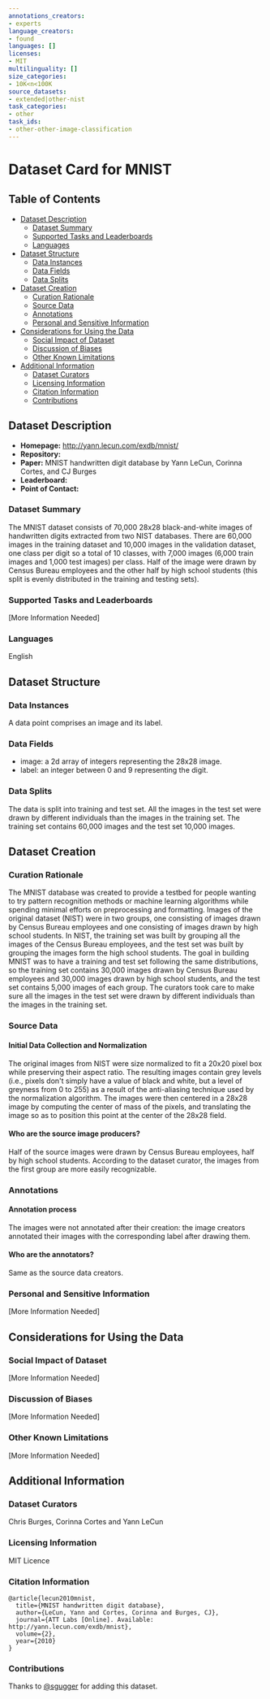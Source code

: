```yaml
---
annotations_creators:
- experts
language_creators:
- found
languages: []
licenses:
- MIT
multilinguality: []
size_categories:
- 10K<n<100K
source_datasets:
- extended|other-nist
task_categories:
- other
task_ids:
- other-other-image-classification
---
```


# Dataset Card for MNIST

## Table of Contents
- [Dataset Description](#dataset-description)
  - [Dataset Summary](#dataset-summary)
  - [Supported Tasks and Leaderboards](#supported-tasks-and-leaderboards)
  - [Languages](#languages)
- [Dataset Structure](#dataset-structure)
  - [Data Instances](#data-instances)
  - [Data Fields](#data-fields)
  - [Data Splits](#data-splits)
- [Dataset Creation](#dataset-creation)
  - [Curation Rationale](#curation-rationale)
  - [Source Data](#source-data)
  - [Annotations](#annotations)
  - [Personal and Sensitive Information](#personal-and-sensitive-information)
- [Considerations for Using the Data](#considerations-for-using-the-data)
  - [Social Impact of Dataset](#social-impact-of-dataset)
  - [Discussion of Biases](#discussion-of-biases)
  - [Other Known Limitations](#other-known-limitations)
- [Additional Information](#additional-information)
  - [Dataset Curators](#dataset-curators)
  - [Licensing Information](#licensing-information)
  - [Citation Information](#citation-information)
  - [Contributions](#contributions)

## Dataset Description

- **Homepage:** http://yann.lecun.com/exdb/mnist/
- **Repository:** 
- **Paper:** MNIST handwritten digit database by Yann LeCun, Corinna Cortes, and CJ Burges
- **Leaderboard:**
- **Point of Contact:**

### Dataset Summary

The MNIST dataset consists of 70,000 28x28 black-and-white images of handwritten digits extracted from two NIST databases. There are 60,000 images in the training dataset and 10,000 images in the validation dataset, one class per digit so a total of 10 classes, with 7,000 images (6,000 train images and 1,000 test images) per class.
Half of the image were drawn by Census Bureau employees and the other half by high school students (this split is evenly distributed in the training and testing sets).

### Supported Tasks and Leaderboards

[More Information Needed]

### Languages

English

## Dataset Structure

### Data Instances

A data point comprises an image and its label.

### Data Fields

- image: a 2d array of integers representing the 28x28 image.
- label: an integer between 0 and 9 representing the digit.

### Data Splits

The data is split into training and test set. All the images in the test set were drawn by different individuals than the images in the training set. The training set contains 60,000 images and the test set 10,000 images. 

## Dataset Creation

### Curation Rationale

The MNIST database was created to provide a testbed for people wanting to try pattern recognition methods or machine learning algorithms while spending minimal efforts on preprocessing and formatting. Images of the original dataset (NIST) were  in two groups, one consisting of images drawn by Census Bureau employees and one consisting of images drawn by high school students. In NIST, the training set was built by grouping all the images of the Census Bureau employees, and the test set was built by grouping the images form the high school students.
The goal in building MNIST was to have a training and test set following the same distributions, so the training set contains 30,000 images drawn by Census Bureau employees and 30,000 images drawn by high school students, and the test set contains 5,000 images of each group. The curators took care to make sure all the images in the test set were drawn by different individuals than the images in the training set. 

### Source Data

#### Initial Data Collection and Normalization

The original images from NIST were size normalized to fit a 20x20 pixel box while preserving their aspect ratio. The resulting images contain grey levels (i.e., pixels don't simply have a value of black and white, but a level of greyness from 0 to 255) as a result of the anti-aliasing technique used by the normalization algorithm. The images were then centered in a 28x28 image by computing the center of mass of the pixels, and translating the image so as to position this point at the center of the 28x28 field.

#### Who are the source image producers?

Half of the source images were drawn by Census Bureau employees, half by high school students. According to the dataset curator, the images from the first group are more easily recognizable.

### Annotations

#### Annotation process

The images were not annotated after their creation: the image creators annotated their images with the corresponding label after drawing them.

#### Who are the annotators?

Same as the source data creators.

### Personal and Sensitive Information

[More Information Needed]

## Considerations for Using the Data

### Social Impact of Dataset

[More Information Needed]

### Discussion of Biases

[More Information Needed]

### Other Known Limitations

[More Information Needed]

## Additional Information

### Dataset Curators

Chris Burges, Corinna Cortes and Yann LeCun

### Licensing Information

MIT Licence

### Citation Information

```
@article{lecun2010mnist,
  title={MNIST handwritten digit database},
  author={LeCun, Yann and Cortes, Corinna and Burges, CJ},
  journal={ATT Labs [Online]. Available: http://yann.lecun.com/exdb/mnist},
  volume={2},
  year={2010}
}
```

### Contributions

Thanks to [@sgugger](https://github.com/sgugger) for adding this dataset.